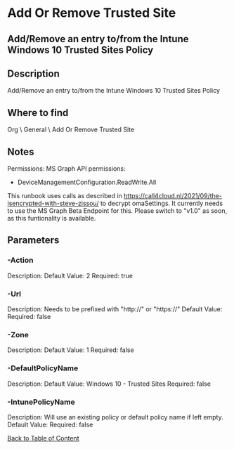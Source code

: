 # Add Or Remove Trusted Site

## Add/Remove an entry to/from the Intune Windows 10 Trusted Sites Policy

## Description
Add/Remove an entry to/from the Intune Windows 10 Trusted Sites Policy

## Where to find
Org \ General \ Add Or Remove Trusted Site

## Notes
Permissions: MS Graph API permissions:
- DeviceManagementConfiguration.ReadWrite.All

This runbook uses calls as described in 
https://call4cloud.nl/2021/09/the-isencrypted-with-steve-zissou/
to decrypt omaSettings. It currently needs to use the MS Graph Beta Endpoint for this. 
Please switch to "v1.0" as soon, as this funtionality is available.

## Parameters
### -Action
Description: 
Default Value: 2
Required: true

### -Url
Description: Needs to be prefixed with "http://" or "https://"
Default Value: 
Required: false

### -Zone
Description: 
Default Value: 1
Required: false

### -DefaultPolicyName
Description: 
Default Value: Windows 10 - Trusted Sites
Required: false

### -IntunePolicyName
Description: Will use an existing policy or default policy name if left empty.
Default Value: 
Required: false


[Back to Table of Content](../../../README.md)

